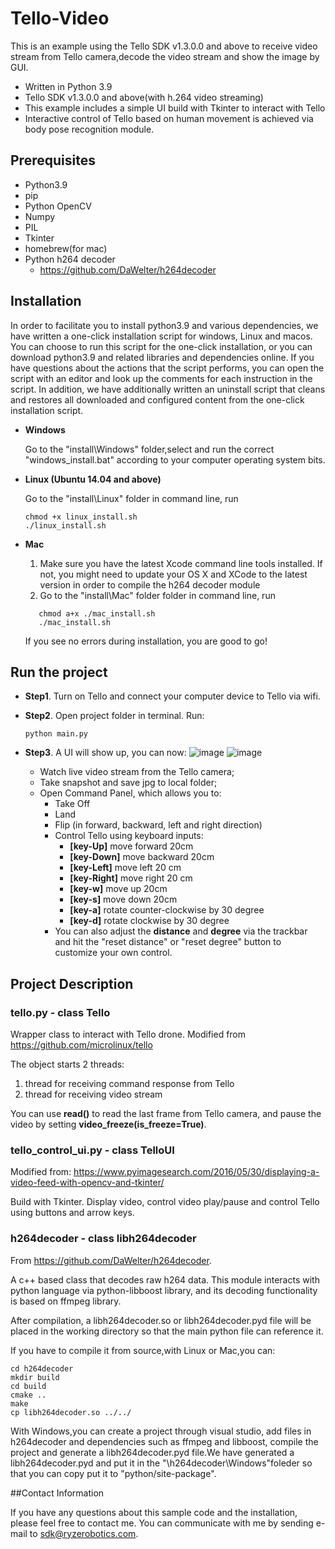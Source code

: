 # Tello-Video

This is an example using the Tello SDK v1.3.0.0 and above to receive video stream from Tello camera,decode the video stream and show the image by GUI.

 - Written in Python 3.9
 - Tello SDK v1.3.0.0 and above(with h.264 video streaming)
 - This example includes a simple UI build with Tkinter to interact with Tello
 - Interactive control of Tello based on human movement is achieved via body pose recognition module.

## Prerequisites

- Python3.9
- pip
- Python OpenCV
- Numpy 
- PIL
- Tkinter
- homebrew(for mac)
- Python h264 decoder
    - <https://github.com/DaWelter/h264decoder>

## Installation

In order to facilitate you to install python3.9 and various dependencies, we have written a one-click installation script for windows, Linux and macos. You can choose to run this script for the one-click installation, or you can download python3.9 and related libraries and dependencies online. If you have questions about the actions that the script performs, you can open the script with an editor and look up the comments for each instruction in the script. In addition, we have additionally written an uninstall script that cleans and restores all downloaded and configured content from the one-click installation script.

- **Windows**

    Go to the "install\Windows" folder,select and run the correct  "windows_install.bat" according to your computer operating system bits. 

- **Linux (Ubuntu 14.04 and above)**

    Go to the "install\Linux" folder in command line, run
    
    ```
    chmod +x linux_install.sh
    ./linux_install.sh
    ```

- **Mac**

   1. Make sure you have the latest Xcode command line tools installed. If not, you might need to update your OS X and XCode to the latest version in order to compile the h264 decoder module
   2. Go to the "install\Mac" folder folder in command line, run
   
  ```
     chmod a+x ./mac_install.sh
     ./mac_install.sh
  ```
    
    If you see no errors during installation, you are good to go!

## Run the project
- **Step1**. Turn on Tello and connect your computer device to Tello via wifi.


- **Step2**. Open project folder in terminal. Run:
    
    ```
    python main.py
    ```

- **Step3**. A UI will show up, you can now:
![image](https://user-images.githubusercontent.com/8606090/208831709-3dd6023e-b7dc-4e07-b505-635580cc11b3.png)
![image](https://user-images.githubusercontent.com/8606090/208831776-35b22dbc-ccd5-4b05-884a-b10a4681a593.png)
    - Watch live video stream from the Tello camera;
    - Take snapshot and save jpg to local folder;
    - Open Command Panel, which allows you to:
        - Take Off
        - Land
        - Flip (in forward, backward, left and right direction)
        - Control Tello using keyboard inputs:
            - **[key-Up]** move forward 20cm
            - **[key-Down]** move backward 20cm
            - **[key-Left]** move left 20 cm
            - **[key-Right]** move right 20 cm
            - **[key-w]** move up 20cm
            - **[key-s]** move down 20cm
            - **[key-a]** rotate counter-clockwise by 30 degree
            - **[key-d]** rotate clockwise by 30 degree
        -  You can also adjust the **distance** and **degree** via the trackbar and hit the "reset distance" or "reset degree" button to customize your own control.
    
## Project Description

### tello.py - class Tello

Wrapper class to interact with Tello drone.
Modified from <https://github.com/microlinux/tello>

The object starts 2 threads:

 1. thread for receiving command response from Tello
 2. thread for receiving video stream

You can use **read()** to read the last frame from Tello camera, and pause the video by setting **video_freeze(is_freeze=True)**.

### tello_control_ui.py - class TelloUI

Modified from: https://www.pyimagesearch.com/2016/05/30/displaying-a-video-feed-with-opencv-and-tkinter/

Build with Tkinter. Display video, control video play/pause and control Tello using buttons and arrow keys.

### h264decoder - class libh264decoder

From <https://github.com/DaWelter/h264decoder>.

A c++ based class that decodes raw h264 data. This module interacts with python language via python-libboost library, and its decoding functionality is based on ffmpeg library. 

After compilation, a libh264decoder.so or libh264decoder.pyd file will be placed in the working directory so that the main python file can reference it. 

If you have to compile it from source,with Linux or Mac,you can:

```
cd h264decoder
mkdir build
cd build
cmake ..
make
cp libh264decoder.so ../../
```
With Windows,you can create a project through visual studio, add files in h264decoder and dependencies such as ffmpeg and libboost, compile the project and generate a libh264decoder.pyd file.We have generated a libh264decoder.pyd and put it in the "\h264decoder\Windows"foleder so that you can copy put it to "python/site-package".

##Contact Information

If you have any questions about this sample code and the installation, please feel free to contact me. You can communicate with me by sending e-mail to sdk@ryzerobotics.com.
